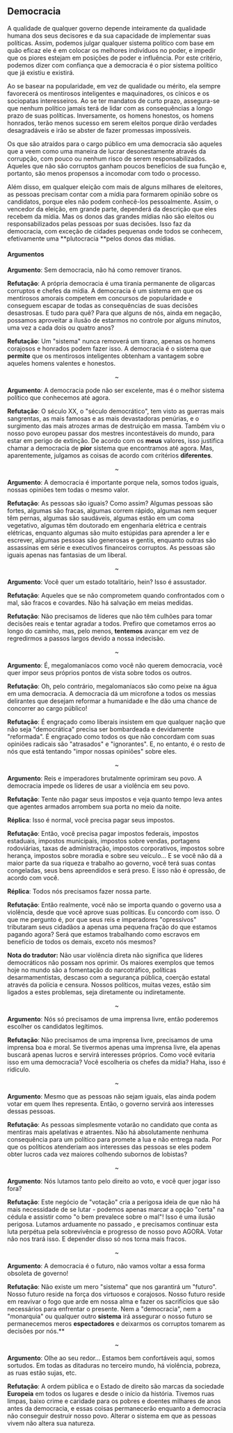 ## Democracia

A qualidade de qualquer governo depende inteiramente da qualidade humana dos seus decisores e da sua capacidade de implementar suas políticas. Assim, podemos julgar qualquer sistema político com base em quão eficaz ele é em colocar os melhores indivíduos no poder, e impedir que os piores estejam em posições de poder e influência. Por este critério, podemos dizer com confiança que a democracia é o pior sistema político que já existiu e existirá.

Ao se basear na popularidade, em vez de qualidade ou mérito, ela sempre favorecerá os mentirosos inteligentes e maquinadores, os cínicos e os sociopatas interesseiros. Ao se ter mandatos de curto prazo, assegura-se que nenhum político jamais terá de lidar com as consequências a longo prazo de suas políticas. Inversamente, os homens honestos, os homens honrados, terão menos sucesso em serem eleitos porque dirão verdades desagradáveis e irão se abster de fazer promessas impossíveis.

Os que são atraídos para o cargo público em uma democracia são aqueles que a veem como uma maneira de lucrar desonestamente através da corrupção, com pouco ou nenhum risco de serem responsabilizados. Aqueles que não são corruptos ganham poucos benefícios de sua função e, portanto, são menos propensos a incomodar com todo o processo.

Além disso, em qualquer eleição com mais de alguns milhares de eleitores, as pessoas precisam contar com a mídia para formarem opinião sobre os candidatos, porque eles não podem conhecê-los pessoalmente. Assim, o vencedor da eleição, em grande parte, dependerá da descrição que eles recebem da mídia. Mas os donos das grandes mídias não são eleitos ou responsabilizados pelas pessoas por suas decisões. Isso faz da democracia, com exceção de cidades pequenas onde todos se conhecem, efetivamente uma **plutocracia **pelos donos das mídias.

#### Argumentos

**Argumento**: Sem democracia, não há como remover tiranos.

**Refutação**: A própria democracia é uma tirania permanente de oligarcas corruptos e chefes da mídia. A democracia é um sistema em que os mentirosos amorais competem em concursos de popularidade e conseguem escapar de todas as consequências de suas decisões desastrosas. E tudo para quê? Para que alguns de nós, ainda em negação, possamos aproveitar a ilusão de estarmos no controle por alguns minutos, uma vez a cada dois ou quatro anos?

**Refutação**: Um "sistema" nunca removerá um tirano, apenas os homens corajosos e honrados podem fazer isso. A democracia é o sistema que **permite** que os mentirosos inteligentes obtenham a vantagem sobre aqueles homens valentes e honestos.
<p align="center">~</p>

**Argumento**: A democracia pode não ser excelente, mas é o melhor sistema político que conhecemos até agora.

**Refutação**: O século XX, o "século democrático", tem visto as guerras mais sangrentas, as mais famosas e as mais devastadoras penúrias, e o surgimento das mais atrozes armas de destruição em massa. Também viu o nosso povo europeu passar dos mestres incontestáveis do mundo, para estar em perigo de extinção. De acordo com os **meus** valores, isso justifica chamar a democracia de **pior** sistema que encontramos até agora. Mas, aparentemente, julgamos as coisas de acordo com critérios **diferentes**.
<p align="center">~</p>

**Argumento**: A democracia é importante porque nela, somos todos iguais, nossas opiniões tem todas o mesmo valor.

**Refutação**: As pessoas são iguais? Como assim? Algumas pessoas são fortes, algumas são fracas, algumas correm rápido, algumas nem sequer têm pernas, algumas são saudáveis, algumas estão em um coma vegetativo, algumas têm doutorado em engenharia elétrica e centrais elétricas, enquanto algumas são muito estúpidas para aprender a ler e escrever, algumas pessoas são generosas e gentis, enquanto outras são assassinas em série e executivos financeiros corruptos. As pessoas são iguais apenas nas fantasias de um liberal.
<p align="center">~</p>

**Argumento**: Você quer um estado totalitário, hein? Isso é assustador.

**Refutação**: Aqueles que se não comprometem quando confrontados com o mal, são fracos e covardes. Não há salvação em meias medidas.

**Refutação**: Não precisamos de líderes que não têm culhões para tomar decisões reais e tentar agradar a todos. Prefiro que cometamos erros ao longo do caminho, mas, pelo menos, **tentemos** avançar em vez de regredirmos a passos largos devido a nossa indecisão.
<p align="center">~</p>

**Argumento**: É, megalomaníacos como você não querem democracia, você quer impor seus próprios pontos de vista sobre todos os outros.

**Refutação**: Oh, pelo contrário, megalomaníacos são como peixe na água em uma democracia. A democracia dá um microfone a todos os messias delirantes que desejam reformar a humanidade e lhe dão uma chance de concorrer ao cargo público!

**Refutação**: É engraçado como liberais insistem em que qualquer nação que não seja "democrática" precisa ser bombardeada e devidamente "reformada". É engraçado como todos os que não concordam com suas opiniões radicais são "atrasados" e "ignorantes". E, no entanto, é o resto de nós que está tentando "impor nossas opiniões" sobre eles.
<p align="center">~</p>

**Argumento**: Reis e imperadores brutalmente oprimiram seu povo. A democracia impede os líderes de usar a violência em seu povo.

**Refutação**: Tente não pagar seus impostos e veja quanto tempo leva antes que agentes armados arrombem sua porta no meio da noite.

**Réplica**: Isso é normal, você precisa pagar seus impostos.

**Refutação**: Então, você precisa pagar impostos federais, impostos estaduais, impostos municipais, impostos sobre vendas, portagens rodoviárias, taxas de administração, impostos corporativos, impostos sobre herança, impostos sobre moradia e sobre seu veículo… E se você não dá a maior parte da sua riqueza e trabalho ao governo, você terá suas contas congeladas, seus bens apreendidos e será preso. E isso não é opressão, de acordo com você.

**Réplica**: Todos nós precisamos fazer nossa parte.

**Refutação**: Então realmente, você não se importa quando o governo usa a violência, desde que você aprove suas políticas. Eu concordo com isso. O que me pergunto é, por que seus reis e imperadores "opressivos" tributaram seus cidadãos a apenas uma pequena fração do que estamos pagando agora? Será que estamos trabalhando como escravos em benefício de todos os demais, exceto nós mesmos?

**Nota do tradutor:** Não usar violência direta não significa que líderes democráticos não possam nos oprimir. Os maiores exemplos que temos hoje no mundo são a fomentação do narcotráfico, políticas desarmamentistas, descaso com a segurança pública, coerção estatal através da polícia e censura. Nossos políticos, muitas vezes, estão sim ligados a estes problemas, seja diretamente ou indiretamente.
<p align="center">~</p>

**Argumento**: Nós só precisamos de uma imprensa livre, então poderemos escolher os candidatos legítimos.

**Refutação**: Não precisamos de uma imprensa livre, precisamos de uma imprensa boa e moral. Se tivermos apenas uma imprensa livre, ela apenas buscará apenas lucros e servirá interesses próprios. Como você evitaria isso em uma democracia? Você escolheria os chefes da mídia? Haha, isso é ridículo.
<p align="center">~</p>

**Argumento**: Mesmo que as pessoas não sejam iguais, elas ainda podem votar em quem lhes representa. Então, o governo servirá aos interesses dessas pessoas.

**Refutação**: As pessoas simplesmente votarão no candidato que conta as mentiras mais apelativas e atraentes. Não há absolutamente nenhuma consequência para um político para promete a lua e não entrega nada. Por que os políticos atenderiam aos interesses das pessoas se eles podem obter lucros cada vez maiores colhendo subornos de lobistas?
<p align="center">~</p>

**Argumento**: Nós lutamos tanto pelo direito ao voto, e você quer jogar isso fora?

**Refutação**: Este negócio de "votação" cria a perigosa ideia de que não há mais necessidade de se lutar - podemos apenas marcar a opção "certa" na cédula e assistir como "o bem prevalece sobre o mal"! Isso é uma ilusão perigosa. Lutamos arduamente no passado , e precisamos continuar esta luta perpétua pela sobrevivência e progresso de nosso povo AGORA. Votar não nos trará isso. E depender disso só nos torna mais fracos.
<p align="center">~</p>

**Argumento**: A democracia é o futuro, não vamos voltar a essa forma obsoleta de governo!

**Refutação**: Não existe um mero "sistema" que nos garantirá um "futuro". Nosso futuro reside na força dos virtuosos e corajosos. Nosso futuro reside em reavivar o fogo que arde em nossa alma e fazer os sacrifícios que são necessários para enfrentar o presente. Nem a "democracia", nem a "monarquia" ou qualquer outro **sistema** irá assegurar o nosso futuro se permanecemos meros **espectadores** e deixarmos os corruptos tomarem as decisões por nós.**
<p align="center">~</p>

**Argumento**: Olhe ao seu redor… Estamos bem confortáveis aqui, somos sortudos. Em todas as ditaduras no terceiro mundo, há violência, pobreza, as ruas estão sujas, etc.

**Refutação**: A ordem pública e o Estado de direito são marcas da sociedade **Europeia** em todos os lugares e desde o início da história. Tivemos ruas limpas, baixo crime e caridade para os pobres e doentes milhares de anos antes da democracia, e essas coisas permanecerão enquanto a democracia não conseguir destruir nosso povo. Alterar o sistema em que as pessoas vivem não altera sua natureza.

